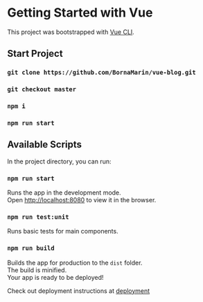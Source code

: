 # Getting Started with Vue

This project was bootstrapped with [Vue CLI](https://cli.vuejs.org/guide/#cli).

## Start Project

### `git clone https://github.com/BornaMarin/vue-blog.git`
### `git checkout master`
### `npm i`
### `npm run start`


## Available Scripts

In the project directory, you can run:

### `npm run start`

Runs the app in the development mode.\
Open [http://localhost:8080](http://localhost:8080) to view it in the browser.

### `npm run test:unit`

Runs basic tests for main components.

### `npm run build`

Builds the app for production to the `dist` folder.\
The build is minified.\
Your app is ready to be deployed!

Check out deployment instructions at [deployment](https://cli.vuejs.org/guide/deployment.html)

